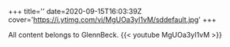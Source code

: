 +++
title=''
date=2020-09-15T16:03:39Z
cover='https://i.ytimg.com/vi/MgUOa3yI1vM/sddefault.jpg'
+++

All content belongs to GlennBeck.
{{< youtube MgUOa3yI1vM >}}
